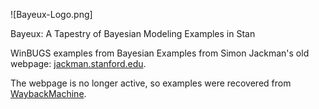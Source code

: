 ![Bayeux-Logo.png]

Bayeux: A Tapestry of Bayesian Modeling Examples in Stan


WinBUGS examples from Bayesian Examples from Simon Jackman's old webpage:
[jackman.stanford.edu](http://jackman.stanford.edu/).

The webpage is no longer active, so examples were recovered from [WaybackMachine](https://web-beta.archive.org/web/*/http://jackman.stanford.edu/*).
